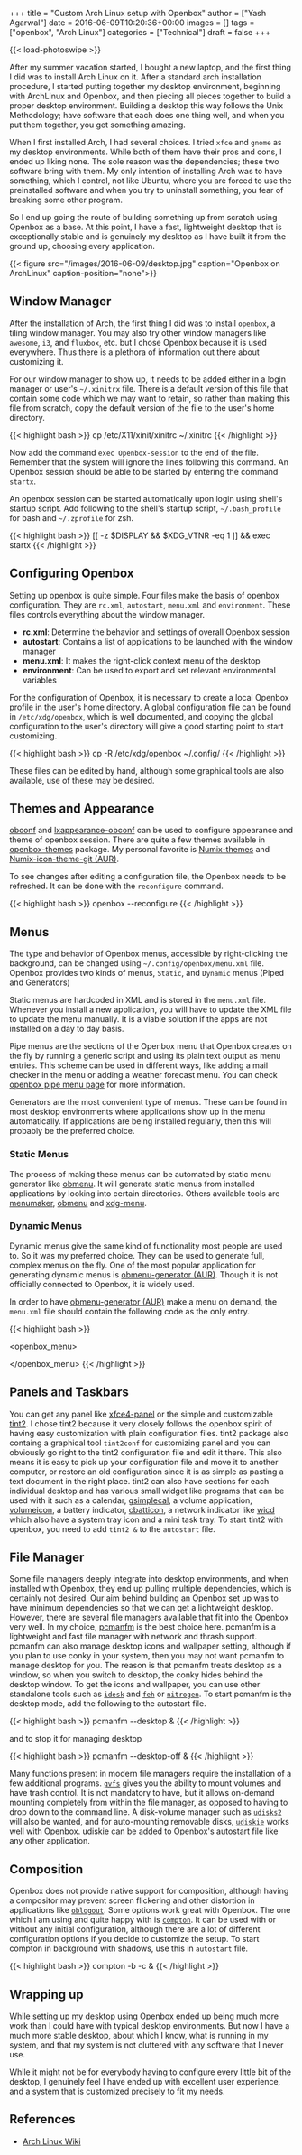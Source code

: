 +++
title = "Custom Arch Linux setup with Openbox"
author = ["Yash Agarwal"]
date = 2016-06-09T10:20:36+00:00
images = []
tags = ["openbox", "Arch Linux"]
categories = ["Technical"]
draft = false
+++

{{< load-photoswipe >}}


After my summer vacation started, I bought a new laptop, and the first thing I did was to install Arch Linux on it. After a standard arch installation procedure, I started putting together my desktop environment, beginning with ArchLinux and Openbox, and then piecing all pieces together to build a proper desktop environment. Building a desktop this way follows the Unix Methodology; have software that each does one thing well, and when you put them together, you get something amazing.

When I first installed Arch, I had several choices. I tried `xfce` and `gnome` as my desktop environments. While both of them have their pros and cons, I ended up liking none. The sole reason was the dependencies; these two software bring with them. My only intention of installing Arch was to have something, which I control, not like Ubuntu, where you are forced to use the preinstalled software and when you try to uninstall something, you fear of breaking some other program.

So I end up going the route of building something up from scratch using Openbox as a base. At this point, I have a fast, lightweight desktop that is exceptionally stable and is genuinely my desktop as I have built it from the ground up, choosing every application.

{{< figure src="/images/2016-06-09/desktop.jpg" caption="Openbox on ArchLinux" caption-position="none">}}


## Window Manager
After the installation of Arch, the first thing I did was to install `openbox`, a tiling window manager. You may also try other window managers like `awesome`, `i3`, and `fluxbox`, etc. but I chose Openbox because it is used everywhere. Thus there is a plethora of information out there about customizing it.

For our window manager to show up, it needs to be added either in a login manager or user's `~/.xinitrx` file. There is a default version of this file that contain some code which we may want to retain, so rather than making this file from scratch, copy the default version of the file to the user's home directory.

{{< highlight bash >}}
cp /etc/X11/xinit/xinitrc ~/.xinitrc
{{< /highlight >}}

Now add the command `exec Openbox-session` to the end of the file. Remember that the system will ignore the lines following this command. An Openbox session should be able to be started by entering the command `startx`.

An openbox session can be started automatically upon login using shell's startup script. Add following to the shell's startup script, `~/.bash_profile` for bash and `~/.zprofile` for zsh.

{{< highlight bash >}}
[[ -z $DISPLAY && $XDG_VTNR -eq 1 ]] && exec startx
{{< /highlight >}}


## Configuring Openbox

Setting up openbox is quite simple. Four files make the basis of openbox configuration. They are `rc.xml`, `autostart`,  `menu.xml` and `environment`. These files controls everything about the window manager.

- **rc.xml**: Determine the behavior and settings of overall Openbox session
- **autostart**: Contains a list of applications to be launched with the window manager
- **menu.xml**: It makes the right-click context menu of the desktop
- **environment**: Can be used to export and set relevant environmental variables

For the configuration of Openbox, it is necessary to create a local Openbox profile in the user's home directory. A global configuration file can be found in `/etc/xdg/openbox`, which is well documented, and copying the global configuration to the user's directory will give a good starting point to start customizing.

{{< highlight bash >}}
cp -R /etc/xdg/openbox ~/.config/
{{< /highlight >}}

These files can be edited by hand, although some graphical tools are also available, use of these may be desired.


## Themes and Appearance

[obconf](https://www.archlinux.org/packages/community/x86_64/obconf) and [lxappearance-obconf](https://www.archlinux.org/packages/community/x86_64/lxappearance-obconf/) can be used to configure appearance and theme of openbox session. There are quite a few themes available in [openbox-themes](https://www.archlinux.org/packages/community/any/openbox-themes/) package. My personal favorite is [Numix-themes](https://www.archlinux.org/packages/community/any/numix-themes/) and [Numix-icon-theme-git (AUR)](https://aur.archlinux.org/packages/numix-icon-theme-git/).

To see changes after editing a configuration file, the Openbox needs to be refreshed. It can be done with the `reconfigure` command.

{{< highlight bash >}}
openbox --reconfigure
{{< /highlight >}}


## Menus

The type and behavior of Openbox menus, accessible by right-clicking the background, can be changed using `~/.config/openbox/menu.xml` file. Openbox provides two kinds of menus, `Static`, and `Dynamic` menus (Piped and Generators)

Static menus are hardcoded in XML and is stored in the `menu.xml` file. Whenever you install a new application, you will have to update the XML file to update the menu manually. It is a viable solution if the apps are not installed on a day to day basis.

Pipe menus are the sections of the Openbox menu that Openbox creates on the fly by running a generic script and using its plain text output as menu entries. This scheme can be used in different ways, like adding a mail checker in the menu or adding a weather forecast menu. You can check [openbox pipe menu page](http://openbox.org/wiki/Openbox:Pipemenus) for more information.

Generators are the most convenient type of menus. These can be found in most desktop environments where applications show up in the menu automatically. If applications are being installed regularly, then this will probably be the preferred choice.


### Static Menus
The process of making these menus can be automated by static menu generator like [obmenu](https://www.archlinux.org/packages/?name=obmenu). It will generate static menus from installed applications by looking into certain directories. Others available tools are [menumaker](https://www.archlinux.org/packages/?name=menumaker), [obmenu](https://www.archlinux.org/packages/?name=obmenu) and [xdg-menu](https://www.archlinux.org/packages/?name=archlinux-xdg-menu).


### Dynamic Menus
Dynamic menus give the same kind of functionality most people are used to. So it was my preferred choice. They can be used to generate full, complex menus on the fly. One of the most popular application for generating dynamic menus is [obmenu-generator (AUR)](https://aur.archlinux.org/packages/obmenu-generator/). Though it is not officially connected to Openbox, it is widely used.

In order to have [obmenu-generator (AUR)](https://aur.archlinux.org/packages/obmenu-generator/) make a menu on demand, the `menu.xml` file should contain the following code as the only entry.

{{< highlight bash >}}
<?xml version="1.0" encoding="UTF-8"?>
<openbox_menu>
    <menu id="root-menu" label="OpenBox 3" execute="/usr/bin/obmenu-generator"></menu>
</openbox_menu>
{{< /highlight >}}


## Panels and Taskbars

You can get any panel like [xfce4-panel](https://www.archlinux.org/packages/extra/i686/xfce4-panel/) or the simple and customizable [tint2](https://www.archlinux.org/packages/?name=tint2). I chose tint2 because it very closely follows the openbox spirit of having easy customization with plain configuration files. tint2 package also containg a graphical tool `tint2conf` for customizing panel and you can obviously go right to the tint2 configuration file and edit it there. This also means it is easy to pick up your configuration file and move it to another computer, or restore an old configuration since it is as simple as pasting a text document in the right place. tint2 can also have sections for each individual desktop and has various small widget like programs that can be used with it such as a calendar, [gsimplecal](https://www.archlinux.org/packages/community/x86_64/gsimplecal/), a volume application, [volumeicon](https://www.archlinux.org/packages/?name=volumeicon), a battery indicator, [cbatticon](https://www.archlinux.org/packages/?name=cbatticon), a network indicator like [wicd](https://www.archlinux.org/packages/extra/any/wicd/) which also have a system tray icon and a mini task tray. To start tint2 with openbox, you need to add `tint2 &` to the `autostart` file.


## File Manager

Some file managers deeply integrate into desktop environments, and when installed with Openbox, they end up pulling multiple dependencies, which is certainly not desired. Our aim behind building an Openbox set up was to have minimum dependencies so that we can get a lightweight desktop. However, there are several file managers available that fit into the Openbox very well. In my choice, [pcmanfm](https://www.archlinux.org/packages/?name=pcmanfm) is the best choice here. pcmanfm is a lightweight and fast file manager with network and thrash support. pcmanfm can also manage desktop icons and wallpaper setting, although if you plan to use conky in your system, then you may not want pcmanfm to manage desktop for you. The reason is that pcmanfm treats desktop as a window, so when you switch to desktop, the conky hides behind the desktop window. To get the icons and wallpaper, you can use other standalone tools such as [`idesk`](https://www.archlinux.org/packages/community/x86_64/idesk/) and [`feh`](https://www.archlinux.org/packages/extra/x86_64/feh/) or [`nitrogen`](https://www.archlinux.org/packages/extra/x86_64/nitrogen/).
To start pcmanfm is the desktop mode, add the following to the autostart file.

{{< highlight bash >}}
pcmanfm --desktop &
{{< /highlight >}}

and to stop it for managing desktop

{{< highlight bash >}}
pcmanfm --desktop-off &
{{< /highlight >}}

Many functions present in modern file managers require the installation of a few additional programs. [`gvfs`](https://www.archlinux.org/packages/?name=gvfs) gives you the ability to mount volumes and have trash control. It is not mandatory to have, but it allows on-demand mounting completely from within the file manager, as opposed to having to drop down to the command line. A disk-volume manager such as [`udisks2`](https://www.archlinux.org/packages/?name=udisks2) will also be wanted, and for auto-mounting removable disks, [`udiskie`](https://www.archlinux.org/packages/community/any/udiskie/) works well with Openbox. udiskie can be added to Openbox's autostart file like any other application.


## Composition

Openbox does not provide native support for composition, although having a compositor may prevent screen flickering and other distortion in applications like [`oblogout`](https://www.archlinux.org/packages/community/any/oblogout/). Some options work great with Openbox. The one which I am using and quite happy with is [`compton`](https://wiki.archlinux.org/index.php/Compton). It can be used with or without any initial configuration, although there are a lot of different configuration options if you decide to customize the setup. To start compton in background with shadows, use this in `autostart` file.

{{< highlight bash >}}
compton -b -c &
{{< /highlight >}}


## Wrapping up

While setting up my desktop using Openbox ended up being much more work than I could have with typical desktop environments. But now I have a much more stable desktop, about which I know, what is running in my system, and that my system is not cluttered with any software that I never use.

While it might not be for everybody having to configure every little bit of the desktop, I genuinely feel I have ended up with excellent user experience, and a system that is customized precisely to fit my needs.

## References

- [Arch Linux Wiki](https://wiki.archlinux.org/)
